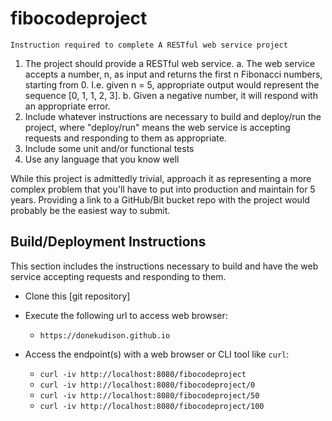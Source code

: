 # fibocodeproject
`Instruction required to complete A RESTful web service project`

1. The project should provide a RESTful web service.
  a. The web service accepts a number, n, as input and returns the first n Fibonacci numbers, starting from 0. I.e. given n = 5, appropriate output would represent the sequence [0, 1, 1, 2, 3].
  b. Given a negative number, it will respond with an appropriate error.
2. Include whatever instructions are necessary to build and deploy/run the project, where "deploy/run" means the web service is accepting requests and responding to them as appropriate.
3. Include some unit and/or functional tests
4. Use any language that you know well

While this project is admittedly trivial, approach it as representing a more complex problem that you'll have to put into production and maintain for 5 years.
Providing a link to a GitHub/Bit bucket repo with the project would probably be the easiest way to submit.


## Build/Deployment Instructions

This section includes the instructions necessary to build and have the web service accepting requests and responding to them.

 - Clone this [git repository]
 - Execute the following url to access web browser:
 
    - `https://donekudison.github.io`
    
 - Access the endpoint(s) with a web browser or CLI tool like `curl`:
    - `curl -iv http://localhost:8080/fibocodeproject`
    - `curl -iv http://localhost:8080/fibocodeproject/0`
    - `curl -iv http://localhost:8080/fibocodeproject/50`
    - `curl -iv http://localhost:8080/fibocodeproject/100`

